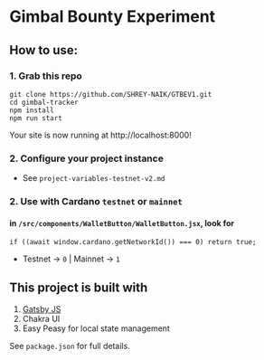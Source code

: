 # Gimbal Bounty Experiment

## How to use:

### 1. Grab this repo
```
git clone https://github.com/SHREY-NAIK/GTBEV1.git
cd gimbal-tracker
npm install
npm run start
```
Your site is now running at http://localhost:8000!

### 2. Configure your project instance
- See `project-variables-testnet-v2.md`

### 2. Use with Cardano `testnet` or `mainnet`
#### in `/src/components/WalletButton/WalletButton.jsx`, look for
```
if ((await window.cardano.getNetworkId()) === 0) return true;
```
- Testnet -> `0` | Mainnet -> `1`


## This project is built with
1. [Gatsby JS](https://www.gatsbyjs.com/docs/?utm_source=starter&utm_medium=readme&utm_campaign=minimal-starter)
2. Chakra UI
3. Easy Peasy for local state management

See `package.json` for full details.
